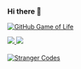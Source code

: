 ### Hi there 👋

[![GitHub Game of Life](https://github4life.herokuapp.com/ethomson.gif?z=6)](https://github4life.herokuapp.com/ethomson)


<a href="https://github.com/tacsio">
  <img src="https://github-readme-stats.vercel.app/api?username=tacsio&show_icons=true&theme=blue-green" />
  <img src="https://github-readme-stats.vercel.app/api/top-langs/?username=tacsio&show_icons=true&theme=blue-green&layout=compact" />
</a>

####  

[![Stranger Codes](https://github-readme-stats.vercel.app/api/pin/?username=tacsio&repo=stranger-codes&show_icons=true&theme=blue-green)](https://github.com/tacsio/stranger-codes)

<!--
**tacsio/tacsio** is a ✨ _special_ ✨ repository because its `README.md` (this file) appears on your GitHub profile.

Here are some ideas to get you started:

- 🔭 I’m currently working on ...
- 🌱 I’m currently learning ...
- 👯 I’m looking to collaborate on ...
- 🤔 I’m looking for help with ...
- 💬 Ask me about ...
- 📫 How to reach me: ...
- 😄 Pronouns: ...
- ⚡ Fun fact: ...
-->
